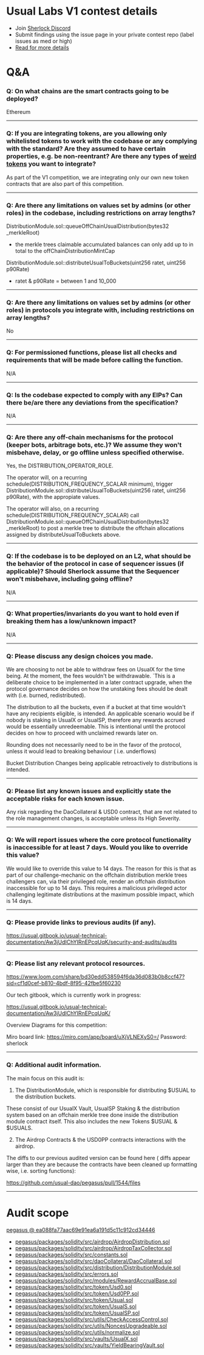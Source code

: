 
# Usual Labs V1 contest details

- Join [Sherlock Discord](https://discord.gg/MABEWyASkp)
- Submit findings using the issue page in your private contest repo (label issues as med or high)
- [Read for more details](https://docs.sherlock.xyz/audits/watsons)

# Q&A

### Q: On what chains are the smart contracts going to be deployed?
Ethereum
___

### Q: If you are integrating tokens, are you allowing only whitelisted tokens to work with the codebase or any complying with the standard? Are they assumed to have certain properties, e.g. be non-reentrant? Are there any types of [weird tokens](https://github.com/d-xo/weird-erc20) you want to integrate?
As part of the V1 competition, we are integrating only our own new token contracts that are also part of this competition.
___

### Q: Are there any limitations on values set by admins (or other roles) in the codebase, including restrictions on array lengths?
DistributionModule.sol::queueOffChainUsualDistribution(bytes32 _merkleRoot) 
- the merkle trees claimable accumulated balances can only add up to in total to the offChainDistributionMintCap

DistributionModule.sol::distributeUsualToBuckets(uint256 ratet, uint256 p90Rate)
- ratet & p90Rate = between 1 and 10_000




___

### Q: Are there any limitations on values set by admins (or other roles) in protocols you integrate with, including restrictions on array lengths?
No
___

### Q: For permissioned functions, please list all checks and requirements that will be made before calling the function.
N/A
___

### Q: Is the codebase expected to comply with any EIPs? Can there be/are there any deviations from the specification?
N/A
___

### Q: Are there any off-chain mechanisms for the protocol (keeper bots, arbitrage bots, etc.)? We assume they won't misbehave, delay, or go offline unless specified otherwise.
Yes, the DISTRIBUTION_OPERATOR_ROLE. 

The operator  will, on a recurring schedule(DISTRIBUTION_FREQUENCY_SCALAR minimum), trigger DistributionModule.sol::distributeUsualToBuckets(uint256 ratet, uint256 p90Rate), with the appropiate values.

The operator will also, on a recurring schedule(DISTRIBUTION_FREQUENCY_SCALAR)  call DistributionModule.sol::queueOffChainUsualDistribution(bytes32 _merkleRoot) to post a merkle tree to distribute the offchain allocations assigned by distributeUsualToBuckets above.
___

### Q: If the codebase is to be deployed on an L2, what should be the behavior of the protocol in case of sequencer issues (if applicable)? Should Sherlock assume that the Sequencer won't misbehave, including going offline?
N/A
___

### Q: What properties/invariants do you want to hold even if breaking them has a low/unknown impact?
N/A
___

### Q: Please discuss any design choices you made.
We are choosing to not be able to withdraw fees on UsualX for the time being.  At the moment, the fees wouldn't be withdrawable. `This is a deliberate choice to be implemented in a later contract upgrade, when the protocol governance decides on how the unstaking fees should be dealt with (i.e. burned, redistributed).

The distribution to all the buckets, even if a bucket at that time wouldn't have any recipients eligible, is intended. An applicable scenario would be if nobody  is staking in UsualX or UsualSP, therefore any rewards accrued would be essentially unredeemable. This is intentional until the protocol decides on how to proceed with unclaimed rewards later on.

Rounding does not necessarily need to be in the favor of the protocol, unless it would lead to breaking behaviour ( i.e. underflows)

Bucket Distribution Changes being applicable retroactively to distributions is intended.


___

### Q: Please list any known issues and explicitly state the acceptable risks for each known issue.
Any risk regarding the DaoCollateral & USD0 contract, that are not related to the role management changes,  is acceptable unless its High Severity.




___

### Q: We will report issues where the core protocol functionality is inaccessible for at least 7 days. Would you like to override this value?
We would like to override this value to 14 days. The reason for this is that as part of our challenge-mechanic on the offchain distribution merkle trees challengers can, via their privileged role, render an offchain distribution inaccessible for up to 14 days. This requires a malicious privileged actor challenging legitimate distributions at the maximum possible impact, which is 14 days.
___

### Q: Please provide links to previous audits (if any).
https://usual.gitbook.io/usual-technical-documentation/Aw3jUdIChYIRnEPcqUqK/security-and-audits/audits
___

### Q: Please list any relevant protocol resources.
https://www.loom.com/share/bd30edd538594f6da36d083b0b8ccf47?sid=cf1d0cef-b810-4bdf-8f95-42fbe5f60230

Our tech gitbook, which is currently work in progress:

https://usual.gitbook.io/usual-technical-documentation/Aw3jUdIChYIRnEPcqUqK/

Overview Diagrams for this competition:

Miro board link: https://miro.com/app/board/uXjVLNEXyS0=/ Password: sherlock
___

### Q: Additional audit information.
The main focus on this audit is:

1. The DistributionModule, which is responsible for distributing $USUAL to the distribution buckets.

These consist of our UsualX Vault, UsualSP Staking & the distribution system based on an offchain merkle tree  done inside the distribution module contract itself. This also includes the new Tokens $USUAL & $USUALS.

2. The Airdrop Contracts & the USD0PP contracts interactions with the airdrop.

The diffs to our previous audited version can be found here ( diffs appear larger than they are because the contracts have been cleaned up formatting wise, i.e. sorting functions):

https://github.com/usual-dao/pegasus/pull/1544/files
___



# Audit scope


[pegasus @ ea088fa77aac69e91ea6a191d5c11c912cd34446](https://github.com/usual-dao/pegasus/tree/ea088fa77aac69e91ea6a191d5c11c912cd34446)
- [pegasus/packages/solidity/src/airdrop/AirdropDistribution.sol](pegasus/packages/solidity/src/airdrop/AirdropDistribution.sol)
- [pegasus/packages/solidity/src/airdrop/AirdropTaxCollector.sol](pegasus/packages/solidity/src/airdrop/AirdropTaxCollector.sol)
- [pegasus/packages/solidity/src/constants.sol](pegasus/packages/solidity/src/constants.sol)
- [pegasus/packages/solidity/src/daoCollateral/DaoCollateral.sol](pegasus/packages/solidity/src/daoCollateral/DaoCollateral.sol)
- [pegasus/packages/solidity/src/distribution/DistributionModule.sol](pegasus/packages/solidity/src/distribution/DistributionModule.sol)
- [pegasus/packages/solidity/src/errors.sol](pegasus/packages/solidity/src/errors.sol)
- [pegasus/packages/solidity/src/modules/RewardAccrualBase.sol](pegasus/packages/solidity/src/modules/RewardAccrualBase.sol)
- [pegasus/packages/solidity/src/token/Usd0.sol](pegasus/packages/solidity/src/token/Usd0.sol)
- [pegasus/packages/solidity/src/token/Usd0PP.sol](pegasus/packages/solidity/src/token/Usd0PP.sol)
- [pegasus/packages/solidity/src/token/Usual.sol](pegasus/packages/solidity/src/token/Usual.sol)
- [pegasus/packages/solidity/src/token/UsualS.sol](pegasus/packages/solidity/src/token/UsualS.sol)
- [pegasus/packages/solidity/src/token/UsualSP.sol](pegasus/packages/solidity/src/token/UsualSP.sol)
- [pegasus/packages/solidity/src/utils/CheckAccessControl.sol](pegasus/packages/solidity/src/utils/CheckAccessControl.sol)
- [pegasus/packages/solidity/src/utils/NoncesUpgradeable.sol](pegasus/packages/solidity/src/utils/NoncesUpgradeable.sol)
- [pegasus/packages/solidity/src/utils/normalize.sol](pegasus/packages/solidity/src/utils/normalize.sol)
- [pegasus/packages/solidity/src/vaults/UsualX.sol](pegasus/packages/solidity/src/vaults/UsualX.sol)
- [pegasus/packages/solidity/src/vaults/YieldBearingVault.sol](pegasus/packages/solidity/src/vaults/YieldBearingVault.sol)

